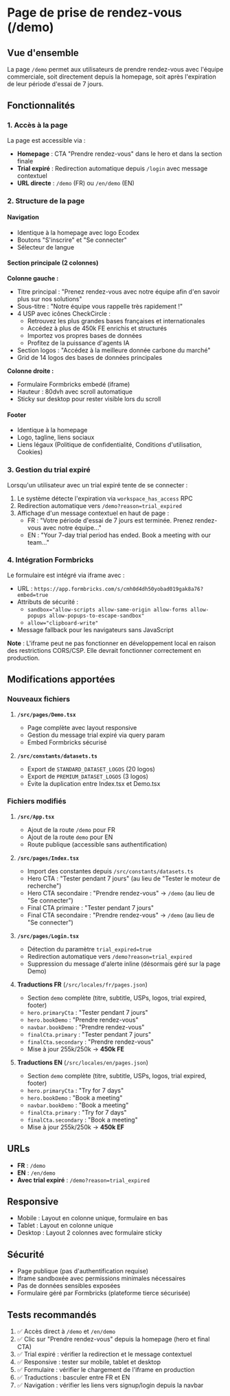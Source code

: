 # Page de prise de rendez-vous (/demo)

## Vue d'ensemble

La page `/demo` permet aux utilisateurs de prendre rendez-vous avec l'équipe commerciale, soit directement depuis la homepage, soit après l'expiration de leur période d'essai de 7 jours.

## Fonctionnalités

### 1. Accès à la page

La page est accessible via :
- **Homepage** : CTA "Prendre rendez-vous" dans le hero et dans la section finale
- **Trial expiré** : Redirection automatique depuis `/login` avec message contextuel
- **URL directe** : `/demo` (FR) ou `/en/demo` (EN)

### 2. Structure de la page

#### Navigation
- Identique à la homepage avec logo Ecodex
- Boutons "S'inscrire" et "Se connecter"
- Sélecteur de langue

#### Section principale (2 colonnes)

**Colonne gauche :**
- Titre principal : "Prenez rendez-vous avec notre équipe afin d'en savoir plus sur nos solutions"
- Sous-titre : "Notre équipe vous rappelle très rapidement !"
- 4 USP avec icônes CheckCircle :
  - Retrouvez les plus grandes bases françaises et internationales
  - Accédez à plus de 450k FE enrichis et structurés
  - Importez vos propres bases de données
  - Profitez de la puissance d'agents IA
- Section logos : "Accédez à la meilleure donnée carbone du marché"
- Grid de 14 logos des bases de données principales

**Colonne droite :**
- Formulaire Formbricks embedé (iframe)
- Hauteur : 80dvh avec scroll automatique
- Sticky sur desktop pour rester visible lors du scroll

#### Footer
- Identique à la homepage
- Logo, tagline, liens sociaux
- Liens légaux (Politique de confidentialité, Conditions d'utilisation, Cookies)

### 3. Gestion du trial expiré

Lorsqu'un utilisateur avec un trial expiré tente de se connecter :
1. Le système détecte l'expiration via `workspace_has_access` RPC
2. Redirection automatique vers `/demo?reason=trial_expired`
3. Affichage d'un message contextuel en haut de page :
   - FR : "Votre période d'essai de 7 jours est terminée. Prenez rendez-vous avec notre équipe..."
   - EN : "Your 7-day trial period has ended. Book a meeting with our team..."

### 4. Intégration Formbricks

Le formulaire est intégré via iframe avec :
- URL : `https://app.formbricks.com/s/cmh0d4dh50yobad019gak8a76?embed=true`
- Attributs de sécurité :
  - `sandbox="allow-scripts allow-same-origin allow-forms allow-popups allow-popups-to-escape-sandbox"`
  - `allow="clipboard-write"`
- Message fallback pour les navigateurs sans JavaScript

**Note** : L'iframe peut ne pas fonctionner en développement local en raison des restrictions CORS/CSP. Elle devrait fonctionner correctement en production.

## Modifications apportées

### Nouveaux fichiers

1. **`/src/pages/Demo.tsx`**
   - Page complète avec layout responsive
   - Gestion du message trial expiré via query param
   - Embed Formbricks sécurisé

2. **`/src/constants/datasets.ts`**
   - Export de `STANDARD_DATASET_LOGOS` (20 logos)
   - Export de `PREMIUM_DATASET_LOGOS` (3 logos)
   - Évite la duplication entre Index.tsx et Demo.tsx

### Fichiers modifiés

1. **`/src/App.tsx`**
   - Ajout de la route `/demo` pour FR
   - Ajout de la route `demo` pour EN
   - Route publique (accessible sans authentification)

2. **`/src/pages/Index.tsx`**
   - Import des constantes depuis `/src/constants/datasets.ts`
   - Hero CTA : "Tester pendant 7 jours" (au lieu de "Tester le moteur de recherche")
   - Hero CTA secondaire : "Prendre rendez-vous" → `/demo` (au lieu de "Se connecter")
   - Final CTA primaire : "Tester pendant 7 jours"
   - Final CTA secondaire : "Prendre rendez-vous" → `/demo` (au lieu de "Se connecter")

3. **`/src/pages/Login.tsx`**
   - Détection du paramètre `trial_expired=true`
   - Redirection automatique vers `/demo?reason=trial_expired`
   - Suppression du message d'alerte inline (désormais géré sur la page Demo)

4. **Traductions FR** (`/src/locales/fr/pages.json`)
   - Section `demo` complète (titre, subtitle, USPs, logos, trial expired, footer)
   - `hero.primaryCta` : "Tester pendant 7 jours"
   - `hero.bookDemo` : "Prendre rendez-vous"
   - `navbar.bookDemo` : "Prendre rendez-vous"
   - `finalCta.primary` : "Tester pendant 7 jours"
   - `finalCta.secondary` : "Prendre rendez-vous"
   - Mise à jour 255k/250k → **450k FE**

5. **Traductions EN** (`/src/locales/en/pages.json`)
   - Section `demo` complète (titre, subtitle, USPs, logos, trial expired, footer)
   - `hero.primaryCta` : "Try for 7 days"
   - `hero.bookDemo` : "Book a meeting"
   - `navbar.bookDemo` : "Book a meeting"
   - `finalCta.primary` : "Try for 7 days"
   - `finalCta.secondary` : "Book a meeting"
   - Mise à jour 255k/250k → **450k EF**

## URLs

- **FR** : `/demo`
- **EN** : `/en/demo`
- **Avec trial expiré** : `/demo?reason=trial_expired`

## Responsive

- Mobile : Layout en colonne unique, formulaire en bas
- Tablet : Layout en colonne unique
- Desktop : Layout 2 colonnes avec formulaire sticky

## Sécurité

- Page publique (pas d'authentification requise)
- Iframe sandboxée avec permissions minimales nécessaires
- Pas de données sensibles exposées
- Formulaire géré par Formbricks (plateforme tierce sécurisée)

## Tests recommandés

1. ✅ Accès direct à `/demo` et `/en/demo`
2. ✅ Clic sur "Prendre rendez-vous" depuis la homepage (hero et final CTA)
3. ✅ Trial expiré : vérifier la redirection et le message contextuel
4. ✅ Responsive : tester sur mobile, tablet et desktop
5. ✅ Formulaire : vérifier le chargement de l'iframe en production
6. ✅ Traductions : basculer entre FR et EN
7. ✅ Navigation : vérifier les liens vers signup/login depuis la navbar

